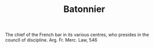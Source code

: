 ---
title: Batonnier
letter: B
permalink: "/definitions/batonnier.html"
body: The chief of the French bar in its various centres, who presides in the councll
  of discipline. Arg. Fr. Merc. Law, 546
published_at: '2018-07-07'
layout: post
---